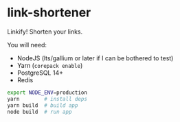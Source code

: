 # link-shortener

Linkify! Shorten your links.


You will need:
- NodeJS (lts/gallium or later if I can be bothered to test)
- Yarn (`corepack enable`)
- PostgreSQL 14+
- Redis

```bash
export NODE_ENV=production
yarn        # install deps
yarn build  # build app
node build  # run app
```
